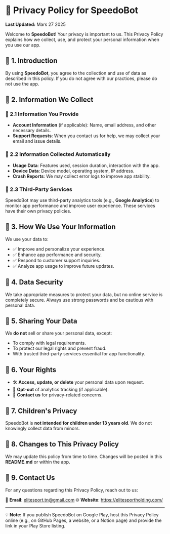 # 📜 Privacy Policy for SpeedoBot  

**Last Updated:** Mars 27 2025

Welcome to **SpeedoBot**! Your privacy is important to us. This Privacy Policy explains how we collect, use, and protect your personal information when you use our app.  

## 🔹 1. Introduction  
By using **SpeedoBot**, you agree to the collection and use of data as described in this policy. If you do not agree with our practices, please do not use the app.  

## 🔹 2. Information We Collect  

### 📌 2.1 Information You Provide  
- **Account Information** (if applicable): Name, email address, and other necessary details.  
- **Support Requests**: When you contact us for help, we may collect your email and issue details.  

### 📌 2.2 Information Collected Automatically  
- **Usage Data**: Features used, session duration, interaction with the app.  
- **Device Data**: Device model, operating system, IP address.  
- **Crash Reports**: We may collect error logs to improve app stability.  

### 📌 2.3 Third-Party Services  
SpeedoBot may use third-party analytics tools (e.g., **Google Analytics**) to monitor app performance and improve user experience. These services have their own privacy policies.  

## 🔹 3. How We Use Your Information  
We use your data to:  
- ✅ Improve and personalize your experience.  
- ✅ Enhance app performance and security.  
- ✅ Respond to customer support inquiries.  
- ✅ Analyze app usage to improve future updates.  

## 🔹 4. Data Security  
We take appropriate measures to protect your data, but no online service is completely secure. Always use strong passwords and be cautious with personal data.  

## 🔹 5. Sharing Your Data  
We **do not** sell or share your personal data, except:  
- To comply with legal requirements.  
- To protect our legal rights and prevent fraud.  
- With trusted third-party services essential for app functionality.  

## 🔹 6. Your Rights  
- 🛠 **Access, update, or delete** your personal data upon request.  
- 🚫 **Opt-out** of analytics tracking (if applicable).  
- 📩 **Contact us** for privacy-related concerns.  

## 🔹 7. Children's Privacy  
SpeedoBot is **not intended for children under 13 years old**. We do not knowingly collect data from minors.  

## 🔹 8. Changes to This Privacy Policy  
We may update this policy from time to time. Changes will be posted in this **README.md** or within the app.  

## 🔹 9. Contact Us  
For any questions regarding this Privacy Policy, reach out to us:  

📧 **Email**: elitesport.tn@gmail.com
🌐 **Website**: https://elitesportholding.com/ 

---

💡 **Note:** If you publish SpeedoBot on Google Play, host this Privacy Policy online (e.g., on GitHub Pages, a website, or a Notion page) and provide the link in your Play Store listing.
